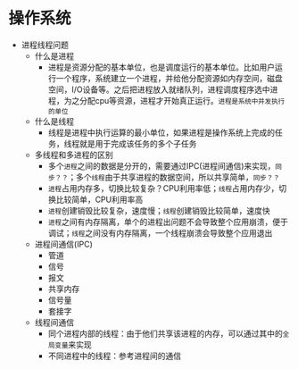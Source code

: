 操作系统
===
* 进程线程问题
  * 什么是进程
    * 进程是资源分配的基本单位，也是调度运行的基本单位。比如用户运行一个程序，系统建立一个进程，并给他分配资源如内存空间，磁盘空间，I/O设备等。之后把进程放入就绪队列，进程调度程序选中进程，为之分配cpu等资源，进程才开始真正运行。`进程是系统中并发执行的单位`
  * 什么是线程
    * 线程是进程中执行运算的最小单位，如果进程是操作系统上完成的任务，线程就是用于完成该任务的多个子任务
  * 多线程和多进程的区别
    * 多个`进程`之间的数据是分开的，需要通过IPC(进程间通信)来实现，`同步？？`；多个`线程`由于共享进程的数据空间，所以共享简单，`同步？？`
    * `进程`占用内存多，切换比较复杂？CPU利用率低；`线程`占用内存少，切换比较简单，CPU利用率高
    * `进程`创建销毁比较复杂，速度慢；`线程`创建销毁比较简单，速度快
    * `进程`之间有内存隔离，单个的进程出问题不会导致整个应用崩溃，便于调试；`线程`之间没有内存隔离，一个线程崩溃会导致整个应用退出
  * 进程间通信(IPC)
    * 管道
    * 信号
    * 报文
    * 共享内存
    * 信号量
    * 套接字
  * 线程间通信
    * 同个进程内部的线程：由于他们共享该进程的内存，可以通过其中的`全局变量`来实现
    * 不同进程中的线程：参考进程间的通信
